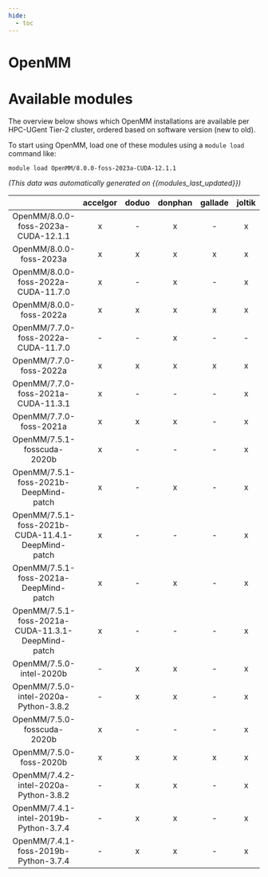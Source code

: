 ```yaml
---
hide:
  - toc
---
```


OpenMM
======

# Available modules


The overview below shows which OpenMM installations are available per HPC-UGent Tier-2 cluster, ordered based on software version (new to old).

To start using OpenMM, load one of these modules using a `module load` command like:

```shell
module load OpenMM/8.0.0-foss-2023a-CUDA-12.1.1
```

*(This data was automatically generated on {{modules_last_updated}})*  

| |accelgor|doduo|donphan|gallade|joltik|shinx|skitty|
| :---: | :---: | :---: | :---: | :---: | :---: | :---: | :---: |
|OpenMM/8.0.0-foss-2023a-CUDA-12.1.1|x|-|x|-|x|-|-|
|OpenMM/8.0.0-foss-2023a|x|x|x|x|x|x|x|
|OpenMM/8.0.0-foss-2022a-CUDA-11.7.0|x|-|x|-|x|-|-|
|OpenMM/8.0.0-foss-2022a|x|x|x|x|x|-|-|
|OpenMM/7.7.0-foss-2022a-CUDA-11.7.0|-|-|x|-|-|-|-|
|OpenMM/7.7.0-foss-2022a|x|x|x|x|x|-|-|
|OpenMM/7.7.0-foss-2021a-CUDA-11.3.1|x|-|-|-|x|-|-|
|OpenMM/7.7.0-foss-2021a|x|x|x|-|x|-|-|
|OpenMM/7.5.1-fosscuda-2020b|x|-|-|-|x|-|-|
|OpenMM/7.5.1-foss-2021b-DeepMind-patch|x|-|x|-|x|-|-|
|OpenMM/7.5.1-foss-2021b-CUDA-11.4.1-DeepMind-patch|x|-|-|-|x|-|-|
|OpenMM/7.5.1-foss-2021a-DeepMind-patch|x|-|x|-|x|-|-|
|OpenMM/7.5.1-foss-2021a-CUDA-11.3.1-DeepMind-patch|x|-|-|-|x|-|-|
|OpenMM/7.5.0-intel-2020b|-|x|x|-|x|-|-|
|OpenMM/7.5.0-intel-2020a-Python-3.8.2|-|x|x|-|x|-|-|
|OpenMM/7.5.0-fosscuda-2020b|x|-|-|-|x|-|-|
|OpenMM/7.5.0-foss-2020b|x|x|x|x|x|-|-|
|OpenMM/7.4.2-intel-2020a-Python-3.8.2|-|x|x|-|x|-|-|
|OpenMM/7.4.1-intel-2019b-Python-3.7.4|-|x|x|-|x|-|-|
|OpenMM/7.4.1-foss-2019b-Python-3.7.4|-|x|x|-|x|-|-|
